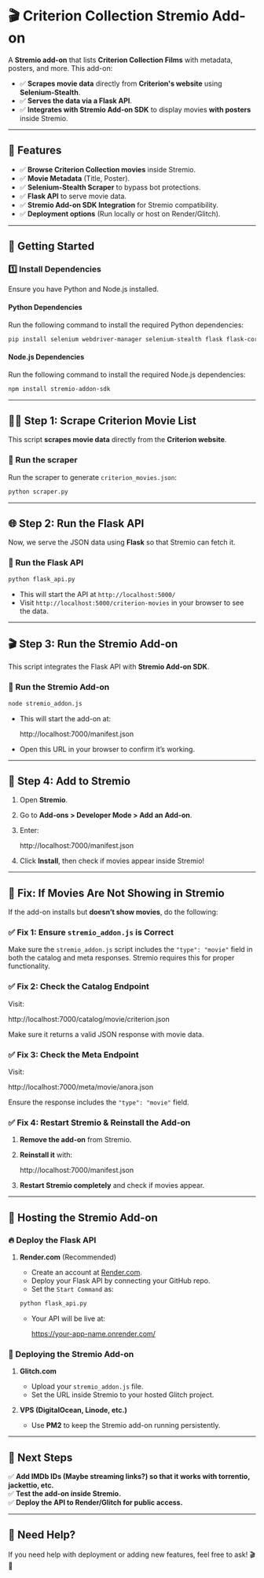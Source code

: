 
# 🎬 Criterion Collection Stremio Add-on

A **Stremio add-on** that lists **Criterion Collection Films** with metadata, posters, and more. This add-on:
- ✅ **Scrapes movie data** directly from **Criterion's website** using **Selenium-Stealth**.
- ✅ **Serves the data via a Flask API**.
- ✅ **Integrates with Stremio Add-on SDK** to display movies **with posters** inside Stremio.

---

## **📌 Features**
- ✅ **Browse Criterion Collection movies** inside Stremio.
- ✅ **Movie Metadata** (Title, Poster).
- ✅ **Selenium-Stealth Scraper** to bypass bot protections.
- ✅ **Flask API** to serve movie data.
- ✅ **Stremio Add-on SDK Integration** for Stremio compatibility.
- ✅ **Deployment options** (Run locally or host on Render/Glitch).

---

## **🚀 Getting Started**
### **1️⃣ Install Dependencies**
Ensure you have Python and Node.js installed.

#### **Python Dependencies**
Run the following command to install the required Python dependencies:

```sh
pip install selenium webdriver-manager selenium-stealth flask flask-cors
```

#### **Node.js Dependencies**
Run the following command to install the required Node.js dependencies:

```sh
npm install stremio-addon-sdk
```

---

## **🕵️‍♂️ Step 1: Scrape Criterion Movie List**
This script **scrapes movie data** directly from the **Criterion website**.

### **🔹 Run the scraper**
Run the scraper to generate `criterion_movies.json`:

```sh
python scraper.py
```

---

## **🌐 Step 2: Run the Flask API**
Now, we serve the JSON data using **Flask** so that Stremio can fetch it.

### **🔹 Run the Flask API**

```sh
python flask_api.py
```

- This will start the API at `http://localhost:5000/`
- Visit `http://localhost:5000/criterion-movies` in your browser to see the data.

---

## **🎬 Step 3: Run the Stremio Add-on**
This script integrates the Flask API with **Stremio Add-on SDK**.

### **🔹 Run the Stremio Add-on**

```sh
node stremio_addon.js
```

- This will start the add-on at:
  
  http://localhost:7000/manifest.json
  
- Open this URL in your browser to confirm it’s working.

---

## **📡 Step 4: Add to Stremio**
1. Open **Stremio**.
2. Go to **Add-ons > Developer Mode > Add an Add-on**.
3. Enter:
   
   http://localhost:7000/manifest.json
   
4. Click **Install**, then check if movies appear inside Stremio!

---

## **🚀 Fix: If Movies Are Not Showing in Stremio**
If the add-on installs but **doesn’t show movies**, do the following:

### **✅ Fix 1: Ensure `stremio_addon.js` is Correct**
Make sure the `stremio_addon.js` script includes the `"type": "movie"` field in both the catalog and meta responses. Stremio requires this for proper functionality.

### **✅ Fix 2: Check the Catalog Endpoint**
Visit:

http://localhost:7000/catalog/movie/criterion.json

Make sure it returns a valid JSON response with movie data.

### **✅ Fix 3: Check the Meta Endpoint**
Visit:

http://localhost:7000/meta/movie/anora.json

Ensure the response includes the `"type": "movie"` field.

### **✅ Fix 4: Restart Stremio & Reinstall the Add-on**
1. **Remove the add-on** from Stremio.
2. **Reinstall it** with:
   
   http://localhost:7000/manifest.json
   
3. **Restart Stremio completely** and check if movies appear.

---

## **🔄 Hosting the Stremio Add-on**
### **🔥 Deploy the Flask API**
1. **Render.com** (Recommended)
   - Create an account at [Render.com](https://render.com).
   - Deploy your Flask API by connecting your GitHub repo.
   - Set the `Start Command` as:
     
   ```sh
   python flask_api.py
   ```
     
   - Your API will be live at:
     
     https://your-app-name.onrender.com/
     

### **📡 Deploying the Stremio Add-on**
1. **Glitch.com**
   - Upload your `stremio_addon.js` file.
   - Set the URL inside Stremio to your hosted Glitch project.

2. **VPS (DigitalOcean, Linode, etc.)**
   - Use **PM2** to keep the Stremio add-on running persistently.

---

## **🎯 Next Steps**
✅ **Add IMDb IDs (Maybe streaming links?) so that it works with torrentio, jackettio, etc.**  
✅ **Test the add-on inside Stremio.**  
✅ **Deploy the API to Render/Glitch for public access.**  

---

## **🚀 Need Help?**
If you need help with deployment or adding new features, feel free to ask! 🎬🚀
